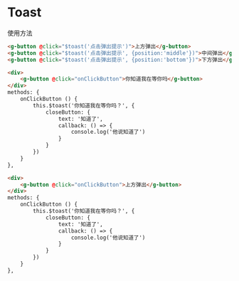 # Toast

使用方法

<ClientOnly>
  <Toast-demos></Toast-demos>
</ClientOnly>

```html
<g-button @click="$toast('点击弹出提示')">上方弹出</g-button>
<g-button @click="$toast('点击弹出提示', {position:'middle'})">中间弹出</g-button>
<g-button @click="$toast('点击弹出提示', {position:'bottom'})">下方弹出</g-button>
```

<ClientOnly>
  <Toast-demos2></Toast-demos2>
</ClientOnly>

```html
<div>
    <g-button @click="onClickButton">你知道我在等你吗</g-button>
</div>
methods: {
    onClickButton () {
        this.$toast('你知道我在等你吗？', {
            closeButton: {
                text: '知道了',
                callback: () => {
                    console.log('他说知道了')
                }
            }
        })
    }
},
```

<ClientOnly>
  <Toast-demos3></Toast-demos3>
</ClientOnly>

```html
<div>
    <g-button @click="onClickButton">上方弹出</g-button>
</div>
methods: {
    onClickButton () {
        this.$toast('你知道我在等你吗？', {
            closeButton: {
                text: '知道了',
                callback: () => {
                    console.log('他说知道了')
                }
            }
        })
    }
},
```

